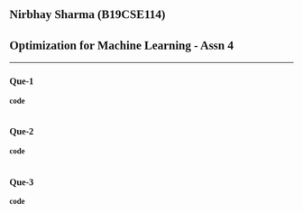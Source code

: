 ## Nirbhay Sharma (B19CSE114)
## Optimization for Machine Learning - Assn 4

---

### Que-1

**code**

```py

```

### Que-2

**code**

```py

```


### Que-3

**code**

```py

```


<style> 

table, th, td {
  border: 0.1px solid black;
  border-collapse: collapse;
}

* {
    font-family: "Monaco";
}

</style>

<script type="text/javascript" src="http://cdn.mathjax.org/mathjax/latest/MathJax.js?config=TeX-AMS-MML_HTMLorMML"></script>
<script type="text/x-mathjax-config">
    MathJax.Hub.Config({ tex2jax: {inlineMath: [['$', '$']]}, messageStyle: "none" });
</script>